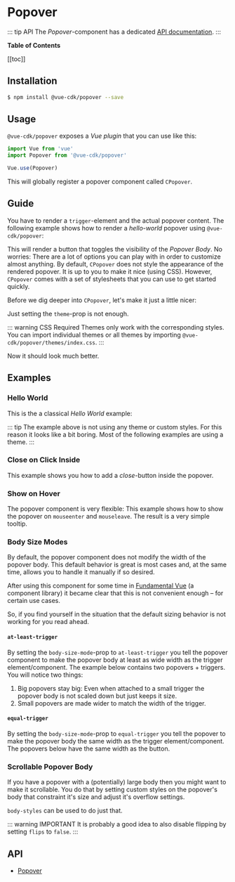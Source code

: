 # Popover <Badge vertical="middle" text="beta" type="warning"/>

::: tip API
The *Popover*-component has a dedicated [API documentation](./../../api/popover).
:::

**Table of Contents**

[[toc]]

## Installation
``` sh
$ npm install @vue-cdk/popover --save
```

## Usage
`@vue-cdk/popover` exposes a *Vue plugin* that you can use like this:

``` js
import Vue from 'vue'
import Popover from '@vue-cdk/popover'

Vue.use(Popover)
```

This will globally register a popover component called `CPopover`.

## Guide
You have to render a `trigger`-element and the actual popover content. The following example shows how to render a *hello-world* popover using `@vue-cdk/popover`:

<Demo for="popover/hello-world" />

This will render a button that toggles the visibility of the *Popover Body*. No worries: There are a lot of options you can play with in order to customize almost anything. By default, `CPopover` does not style the appearance of the rendered popover. It is up to you to make it nice (using CSS). However, `CPopover` comes with a set of stylesheets that you can use to get started quickly.

Before we dig deeper into `CPopover`, let's make it just a little nicer:

<Demo for="popover-theme/clean" />

Just setting the `theme`-prop is not enough.

::: warning CSS Required
Themes only work with the corresponding styles. You can import individual themes or all themes by importing `@vue-cdk/popover/themes/index.css`.
:::

Now it should look much better.

## Examples

### Hello World

This is the a classical *Hello World* example:

<Demo for="popover/hello-world" />

::: tip
The example above is not using any theme or custom styles. For this reason it looks like a bit boring. Most of the following examples are using a theme.
:::

### Close on Click Inside

This example shows you how to add a *close*-button inside the popover.

<Demo for="popover/click-inside" />

### Show on Hover

The popover component is very flexible: This example shows how to show the popover on `mouseenter` and `mouseleave`. The result is a very simple tooltip.

<Demo for="popover/custom-trigger" />

### Body Size Modes <Badge text="New"/>

By default, the popover component does not modify the width of the popover body. This default behavior is great is most cases and, at the same time, allows you to handle it manually if so desired.

After using this component for some time in [Fundamental Vue](https://github.com/SAP/fundamental-vue) (a component library) it became clear that this is not convenient enough – for certain use cases.

So, if you find yourself in the situation that the default sizing behavior is not working for you read ahead.

#### `at-least-trigger`

By setting the `body-size-mode`-prop to `at-least-trigger` you tell the popover component to make the popover body at least as wide width as the trigger element/component. The example below contains two popovers + triggers. You will notice two things:

1. Big popovers stay big: Even when attached to a small trigger the popover body is not scaled down but just keeps it size.
2. Small popovers are made wider to match the width of the trigger.

<Demo for="popover/body-size-mode-at-least-trigger" />

#### `equal-trigger`

By setting the `body-size-mode`-prop to `equal-trigger` you tell the popover to make the popover body the same width as the trigger element/component. The popovers below have the same width as the button.

<Demo for="popover/body-size-mode-equal-trigger" />

### Scrollable Popover Body

If you have a popover with a (potentially) large body then you might want to make it scrollable. You do that by setting custom styles on the popover's body that constraint it's size and adjust it's overflow settings.

`body-styles` can be used to do just that.

::: warning IMPORTANT
It is probably a good idea to also disable flipping by setting `flips` to `false`.
:::

<Demo for="popover/scrollable-body" />

## API
- [Popover](./../../api/popover)
